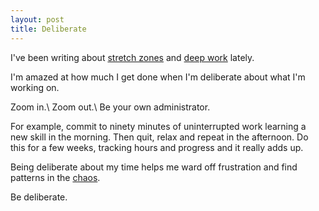 ```yaml
---
layout: post
title: Deliberate
---
```

I've been writing about [stretch zones]({{site.url}}/stretch-zone) and [deep work]({{site.url}}/deep-work) lately.

I'm amazed at how much I get done when I'm deliberate about what I'm working on.

Zoom in.\\
Zoom out.\\
Be your own administrator.

For example, commit to ninety minutes of uninterrupted work learning a new skill in the morning.  Then quit, relax and repeat in the afternoon.  Do this for a few weeks, tracking hours and progress and it really adds up.

Being deliberate about my time helps me ward off frustration and find patterns in the [chaos]({{site.url}}/book-notes/chaos).

Be deliberate.
